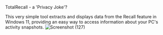 TotalRecall - a 'Privacy Joke'?


This very simple tool extracts and displays data from the Recall feature in Windows 11, providing an easy way to access information about your PC's activity snapshots.
![Screenshot (127)](https://github.com/umesh-hamal/Pawn-Recall/assets/156926383/03357d61-c3ae-433d-88d6-84f19e9de4d7)
